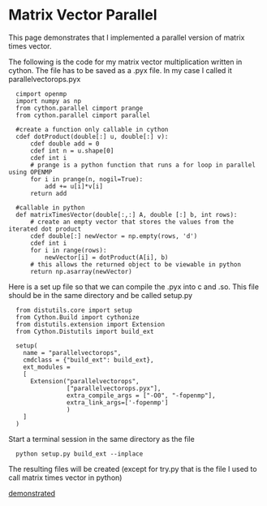 # Matrix Vector Parallel

This page demonstrates that I implemented a parallel version of matrix times vector.

The following is the code for my matrix vector multiplication written in cython. The file has to be saved as a .pyx file. In my case I called it parallelvectorops.pyx

      cimport openmp
      import numpy as np
      from cython.parallel cimport prange
      from cython.parallel cimport parallel
      
      #create a function only callable in cython
      cdef dotProduct(double[:] u, double[:] v):
          cdef double add = 0
          cdef int n = u.shape[0]
          cdef int i
          # prange is a python function that runs a for loop in parallel using OPENMP
          for i in prange(n, nogil=True):
              add += u[i]*v[i]
          return add
      
      #callable in python
      def matrixTimesVector(double[:,:] A, double [:] b, int rows):
          # create an empty vector that stores the values from the iterated dot product
          cdef double[:] newVector = np.empty(rows, 'd')
          cdef int i
          for i in range(rows):
              newVector[i] = dotProduct(A[i], b)
          # this allows the returned object to be viewable in python
          return np.asarray(newVector)
    
Here is a set up file so that we can compile the .pyx into c and .so. This file should be in the same directory and be called setup.py
      
      from distutils.core import setup
      from Cython.Build import cythonize
      from distutils.extension import Extension
      from Cython.Distutils import build_ext
      
      setup(
        name = "parallelvectorops",
        cmdclass = {"build_ext": build_ext},
        ext_modules =
        [
          Extension("parallelvectorops",
                    ["parallelvectorops.pyx"],
                    extra_compile_args = ["-O0", "-fopenmp"],
                    extra_link_args=['-fopenmp']
                    )
        ]
      )
      
Start a terminal session in the same directory as the file

      python setup.py build_ext --inplace

The resulting files will be created (except for try.py that is the file I used to call matrix times vector in python)

[demonstrated](https://github.com/kaiudall/MATH4610/blob/master/Homework3/Screen%20Shot%202018-12-10%20at%205.28.37%20PM.png)
